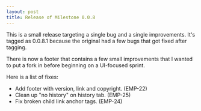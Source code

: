 ```yaml
---
layout: post
title: Release of Milestone 0.0.8
---
```


This is a small release targeting a single bug and a single improvements. It's
tagged as 0.0.8.1 because the original had a few bugs that got fixed after tagging.

There is now a footer that contains a few small improvements that I wanted to
put a fork in before beginning on a UI-focused sprint.

Here is a list of fixes:

 * Add footer with version, link and copyright. (EMP-22)
 * Clean up "no history" on history tab. (EMP-25)
 * Fix broken child link anchor tags. (EMP-24)